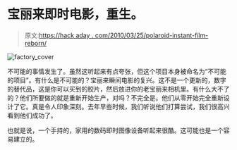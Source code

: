 # 宝丽来即时电影，重生。

> 原文:[https://hack aday . com/2010/03/25/polaroid-instant-film-reborn/](https://hackaday.com/2010/03/25/polaroid-instant-film-reborn/)

![](../Images/761e91271ed038d82edc4af1755c9caf.png "factory_cover")

不可能的事情发生了。虽然这听起来有点夸张，但这个项目本身被命名为“不可能的项目”。有什么是不可能的？宝丽来瞬间电影的复兴。这不是一个更新的，数字的替代品，这是你可以买到的胶片，然后放进你的老宝丽来相机里。有什么大不了的？他们所要做的就是重新开始生产，对吗？不完全是。他们从零开始完全重新设计了它。真是令人印象深刻。去年早些时候，我们听说他们打算尝试，我们很高兴看到他们成功了。

也就是说，一个手持的，家用的数码即时图像设备听起来很酷。这可能也是一个容易建立的。
